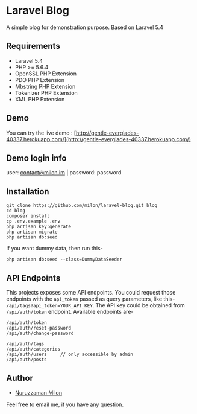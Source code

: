# Laravel Blog

A simple blog for demonstration purpose. Based on Laravel 5.4

## Requirements

- Laravel 5.4
- PHP >= 5.6.4
- OpenSSL PHP Extension
- PDO PHP Extension
- Mbstring PHP Extension
- Tokenizer PHP Extension
- XML PHP Extension

## Demo

You can try the live demo : [http://gentle-everglades-40337.herokuapp.com/](http://gentle-everglades-40337.herokuapp.com/)

## Demo login info

user: contact@milon.im | password: password


## Installation

```
git clone https://github.com/milon/laravel-blog.git blog
cd blog
composer install
cp .env.example .env
php artisan key:generate
php artisan migrate
php artisan db:seed
```

If you want dummy data, then run this-

```
php artisan db:seed --class=DummyDataSeeder
```

## API Endpoints

This projects exposes some API endpoints. You could request those endpoints with the `api_token` passed as query parameters, like this- `/api/tags?api_token=YOUR_API_KEY`. The API key could be obtained from `/api/auth/token` endpoint. Available endpoints are-

```
/api/auth/token
/api/auth/reset-password
/api/auth/change-password

/api/auth/tags
/api/auth/categories
/api/auth/users     // only accessible by admin
/api/auth/posts
```

## Author

- [Nuruzzaman Milon](https://milon.im)

Feel free to email me, if you have any question.
